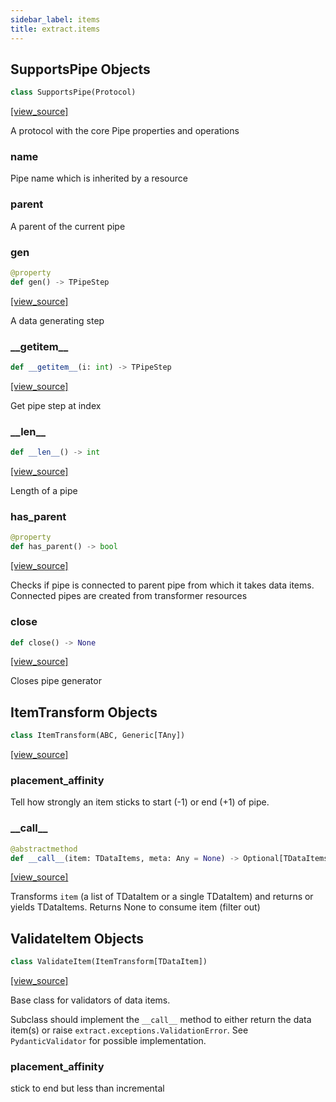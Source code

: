 ```yaml
---
sidebar_label: items
title: extract.items
---
```


## SupportsPipe Objects

```python
class SupportsPipe(Protocol)
```

[[view_source]](https://github.com/dlt-hub/dlt/blob/f0690715274590fc4cacf1165e3661aaa7af1c15/dlt/extract/items.py#L103)

A protocol with the core Pipe properties and operations

### name

Pipe name which is inherited by a resource

### parent

A parent of the current pipe

### gen

```python
@property
def gen() -> TPipeStep
```

[[view_source]](https://github.com/dlt-hub/dlt/blob/f0690715274590fc4cacf1165e3661aaa7af1c15/dlt/extract/items.py#L112)

A data generating step

### \_\_getitem\_\_

```python
def __getitem__(i: int) -> TPipeStep
```

[[view_source]](https://github.com/dlt-hub/dlt/blob/f0690715274590fc4cacf1165e3661aaa7af1c15/dlt/extract/items.py#L116)

Get pipe step at index

### \_\_len\_\_

```python
def __len__() -> int
```

[[view_source]](https://github.com/dlt-hub/dlt/blob/f0690715274590fc4cacf1165e3661aaa7af1c15/dlt/extract/items.py#L120)

Length of a pipe

### has\_parent

```python
@property
def has_parent() -> bool
```

[[view_source]](https://github.com/dlt-hub/dlt/blob/f0690715274590fc4cacf1165e3661aaa7af1c15/dlt/extract/items.py#L125)

Checks if pipe is connected to parent pipe from which it takes data items. Connected pipes are created from transformer resources

### close

```python
def close() -> None
```

[[view_source]](https://github.com/dlt-hub/dlt/blob/f0690715274590fc4cacf1165e3661aaa7af1c15/dlt/extract/items.py#L129)

Closes pipe generator

## ItemTransform Objects

```python
class ItemTransform(ABC, Generic[TAny])
```

[[view_source]](https://github.com/dlt-hub/dlt/blob/f0690715274590fc4cacf1165e3661aaa7af1c15/dlt/extract/items.py#L139)

### placement\_affinity

Tell how strongly an item sticks to start (-1) or end (+1) of pipe.

### \_\_call\_\_

```python
@abstractmethod
def __call__(item: TDataItems, meta: Any = None) -> Optional[TDataItems]
```

[[view_source]](https://github.com/dlt-hub/dlt/blob/f0690715274590fc4cacf1165e3661aaa7af1c15/dlt/extract/items.py#L159)

Transforms `item` (a list of TDataItem or a single TDataItem) and returns or yields TDataItems. Returns None to consume item (filter out)

## ValidateItem Objects

```python
class ValidateItem(ItemTransform[TDataItem])
```

[[view_source]](https://github.com/dlt-hub/dlt/blob/f0690715274590fc4cacf1165e3661aaa7af1c15/dlt/extract/items.py#L227)

Base class for validators of data items.

Subclass should implement the `__call__` method to either return the data item(s) or raise `extract.exceptions.ValidationError`.
See `PydanticValidator` for possible implementation.

### placement\_affinity

stick to end but less than incremental

